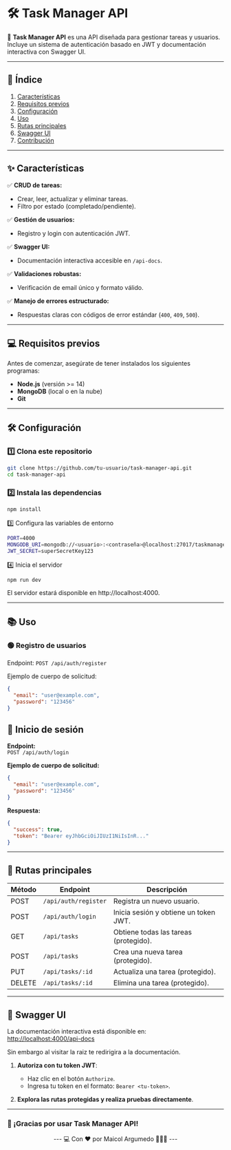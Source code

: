# 🛠️ Task Manager API

🚀 **Task Manager API** es una API diseñada para gestionar tareas y usuarios. Incluye un sistema de autenticación basado en JWT y documentación interactiva con Swagger UI.

---

## 📑 **Índice**
1. [Características](#-características)
2. [Requisitos previos](#-requisitos-previos)
3. [Configuración](#-configuración)
4. [Uso](#-uso)
5. [Rutas principales](#-rutas-principales)
6. [Swagger UI](#-swagger-ui)
7. [Contribución](#-contribución)

---

## ✨ **Características**

✅ **CRUD de tareas:**  
- Crear, leer, actualizar y eliminar tareas.  
- Filtro por estado (completado/pendiente).  

✅ **Gestión de usuarios:**  
- Registro y login con autenticación JWT.  

✅ **Swagger UI:**  
- Documentación interactiva accesible en `/api-docs`.  

✅ **Validaciones robustas:**  
- Verificación de email único y formato válido.  

✅ **Manejo de errores estructurado:**  
- Respuestas claras con códigos de error estándar (`400`, `409`, `500`).

---

## 💻 **Requisitos previos**

Antes de comenzar, asegúrate de tener instalados los siguientes programas:

- **Node.js** (versión >= 14)
- **MongoDB** (local o en la nube)
- **Git**

---

## 🛠️ **Configuración**

### 1️⃣ **Clona este repositorio**

```bash
git clone https://github.com/tu-usuario/task-manager-api.git
cd task-manager-api
```

### 2️⃣ Instala las dependencias


```bash
npm install
```

3️⃣ Configura las variables de entorno

```bash
PORT=4000
MONGODB_URI=mongodb://<usuario>:<contraseña>@localhost:27017/taskmanagerdb
JWT_SECRET=superSecretKey123
```

4️⃣ Inicia el servidor


```bash
npm run dev
```

El servidor estará disponible en http://localhost:4000.


---
## 📚 **Uso** 
### 🟢 Registro de usuarios

Endpoint:
`POST /api/auth/register`

Ejemplo de cuerpo de solicitud:
```json
{
  "email": "user@example.com",
  "password": "123456"
}
```

## 🔑 Inicio de sesión

**Endpoint:**  
`POST /api/auth/login`

**Ejemplo de cuerpo de solicitud:**
```json
{
  "email": "user@example.com",
  "password": "123456"
}
```
**Respuesta:**
```json
{
  "success": true,
  "token": "Bearer eyJhbGciOiJIUzI1NiIsInR..."
}
```
--- 
## 📜 Rutas principales

| **Método** | **Endpoint**          | **Descripción**                           |
|------------|-----------------------|-------------------------------------------|
| POST       | `/api/auth/register`  | Registra un nuevo usuario.                |
| POST       | `/api/auth/login`     | Inicia sesión y obtiene un token JWT.     |
| GET        | `/api/tasks`          | Obtiene todas las tareas (protegido).     |
| POST       | `/api/tasks`          | Crea una nueva tarea (protegido).         |
| PUT        | `/api/tasks/:id`      | Actualiza una tarea (protegido).          |
| DELETE     | `/api/tasks/:id`      | Elimina una tarea (protegido).            |


---
## 🧩 Swagger UI

La documentación interactiva está disponible en:  
[http://localhost:4000/api-docs](http://localhost:4000/api-docs)

Sin embargo al visitar la raiz te redirigira a la documentación.

1. **Autoriza con tu token JWT**:
   - Haz clic en el botón `Authorize`.
   - Ingresa tu token en el formato: `Bearer <tu-token>`.

2. **Explora las rutas protegidas y realiza pruebas directamente**.
---

### 🚀 ¡Gracias por usar Task Manager API!

<div align="center">
---
💻 Con ❤️ por Maicol Argumedo 🧑🏻‍💻
---
</div> 

